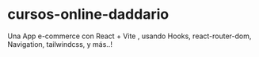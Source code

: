 # cursos-online-daddario
Una App e-commerce con React + Vite , usando Hooks, react-router-dom, Navigation, tailwindcss, y más..!
